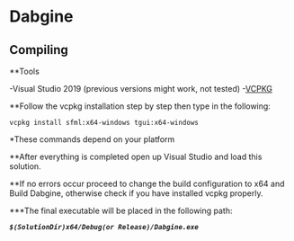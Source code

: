 # Dabgine

## Compiling

**Tools
 
-Visual Studio 2019 (previous versions might work, not tested)
-[VCPKG](https://github.com/microsoft/vcpkg)
 
 **Follow the vcpkg installation step by step then type in the following:
 
 `vcpkg install sfml:x64-windows tgui:x64-windows`
 
 *These commands depend on your platform
 
 **After everything is completed open up Visual Studio and load this solution.
 
 **If no errors occur proceed to change the build configuration to x64 and Build Dabgine, otherwise check if you have installed vcpkg properly.
 
 ***The final executable will be placed in the following path: 
 
 ***`$(SolutionDir)x64/Debug(or Release)/Dabgine.exe`***
